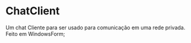 # ChatClient
Um chat Cliente para ser usado para comunicação em uma rede privada. Feito em WindowsForm;
